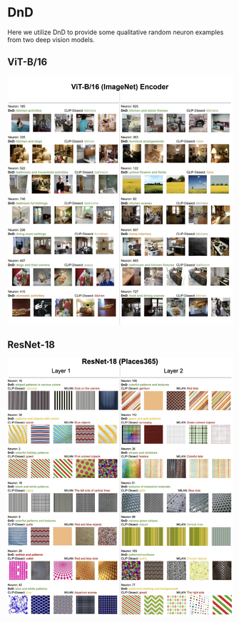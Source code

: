 # DnD

Here we utilize DnD to provide some qualitative random neuron examples from two deep vision models.

## ViT-B/16
<p align="center">
<img src="imgs/ViTB16_examples.jpg" alt="ViTB16" width="700"/>
</p>

## ResNet-18
<p align="center">
<img src="imgs/resnet18_layer_1_2_qualitative.jpg" alt="resnet18_layer_1_2" width="700"/>
</p>
